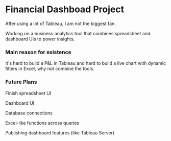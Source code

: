 # Financial Dashboad Project
After using a lot of Tableau, I am not the biggest fan.

Working on a business analytics tool that combines spreadsheet and dashboard UIs to power insights.

### Main reason for existence
It's hard to build a P&L in Tableau and hard to build a live chart with dynamic filters in Excel, why not combine the tools.

### Future Plans
Finish spreadsheet UI

Dashboard UI

Database connections

Excel-like functions across queries

Publishing dashboard features (like Tableau Server)
